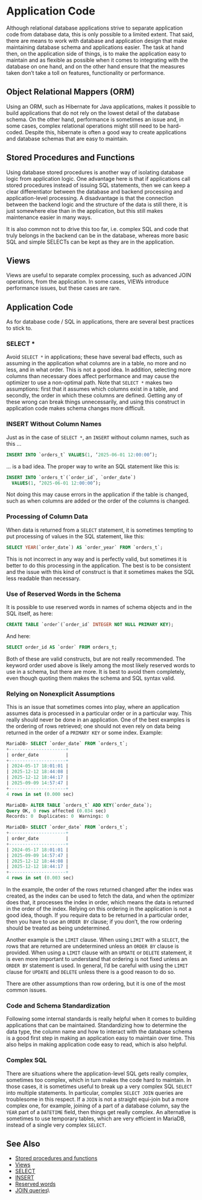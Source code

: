 # Application Code

Although relational database applications strive to separate application code from database data, this is only possible to a limited extent. That said, there are means to work with database and application design that make maintaining database schema and applications easier. The task at hand then, on the application side of things, is to make the application easy to maintain and as flexible as possible when it comes to integrating with the database on one hand, and on the other hand ensure that the measures taken don’t take a toll on features, functionality or performance.

## Object Relational Mappers (ORM)

Using an ORM, such as Hibernate for Java applications, makes it possible to build applications that do not rely on the lowest detail of the database schema. On the other hand, performance is sometimes an issue and, in some cases, complex relational operations might still need to be hard-coded. Despite this, hibernate is often a good way to create applications and database schemas that are easy to maintain.

## Stored Procedures and Functions

Using database stored procedures is another way of isolating database logic from application logic. One advantage here is that if applications call stored procedures instead of issuing SQL statements, then we can keep a clear differentiator between the database and backend processing and application-level processing. A disadvantage is that the connection between the backend logic and the structure of the data is still there, it is just somewhere else than in the application, but this still makes maintenance easier in many ways.

It is also common not to drive this too far, i.e. complex SQL and code that truly belongs in the backend can be in the database, whereas more basic SQL and simple SELECTs can be kept as they are in the application.

## Views

Views are useful to separate complex processing, such as advanced JOIN operations, from the application. In some cases, VIEWs introduce performance issues, but these cases are rare.

## Application Code

As for database code / SQL in applications, there are several best practices to stick to.

### SELECT \*

Avoid `SELECT *` in applications; these have several bad effects, such as assuming in the application what columns are in a table, no more and no less, and in what order. This is not a good idea. In addition, selecting more columns than necessary does affect performance and may cause the optimizer to use a non-optimal path. Note that `SELECT *` makes two assumptions: first that it assumes which columns exist in a table, and secondly, the order in which these columns are defined. Getting any of these wrong can break things unnecessarily, and using this construct in application code makes schema changes more difficult.

### INSERT Without Column Names

Just as in the case of `SELECT *`, an `INSERT` without column names, such as this ...

```sql
INSERT INTO `orders_t` VALUES(1, ‘2025-06-01 12:00:00’);
```

... is a bad idea. The proper way to write an SQL statement like this is:

```sql
INSERT INTO `orders_t`(`order_id`, `order_date`)
  VALUES(1, ‘2025-06-01 12:00:00’);
```

Not doing this may cause errors in the application if the table is changed, such as when columns are added or the order of the columns is changed.

### Processing of Column Data

When data is returned from a `SELECT` statement, it is sometimes tempting to put processing of values in the SQL statement, like this:

```sql
SELECT YEAR(`order_date`) AS `order_year` FROM `orders_t`;
```

This is not incorrect in any way and is perfectly valid, but sometimes it is better to do this processing in the application. The best is to be consistent and the issue with this kind of construct is that it sometimes makes the SQL less readable than necessary.

### Use of Reserved Words in the Schema

It is possible to use reserved words in names of schema objects and in the SQL itself, as here:

```sql
CREATE TABLE `order`(`order_id` INTEGER NOT NULL PRIMARY KEY);
```

And here:

```sql
SELECT order_id AS `order` FROM orders_t;
```

Both of these are valid constructs, but are not really recommended. The keyword order used above is likely among the most likely reserved words to use in a schema, but there are more. It is best to avoid them completely, even though quoting them makes the schema and SQL syntax valid.

### Relying on Nonexplicit Assumptions

This is an issue that sometimes comes into play, where an application assumes data is processed in a particular order or in a particular way. This really should never be done in an application. One of the best examples is the ordering of rows retrieved; one should not even rely on data being returned in the order of a `PRIMARY KEY` or some index. Example:

```sql
MariaDB> SELECT `order_date` FROM `orders_t`;
+---------------------+
| order_date          |
+---------------------+
| 2024-05-17 18:01:01 |
| 2025-12-12 18:44:08 |
| 2025-12-12 18:44:17 |
| 2025-09-09 14:57:47 |
+---------------------+
4 rows in set (0.000 sec)

MariaDB> ALTER TABLE `orders_t` ADD KEY(`order_date`);
Query OK, 0 rows affected (0.034 sec)
Records: 0  Duplicates: 0  Warnings: 0

MariaDB> SELECT `order_date` FROM `orders_t`;
+---------------------+
| order_date          |
+---------------------+
| 2024-05-17 18:01:01 |
| 2025-09-09 14:57:47 |
| 2025-12-12 18:44:08 |
| 2025-12-12 18:44:17 |
+---------------------+
4 rows in set (0.003 sec)
```

In the example, the order of the rows returned changed after the index was created, as the index can be used to fetch the data, and when the optimizer does that, it processes the index in order, which means the data is returned in the order of the index. Relying on this ordering in the application is not a good idea, though. If you require data to be returned in a particular order, then you have to use an `ORDER BY` clause; if you don’t, the row ordering should be treated as being undetermined.

Another example is the `LIMIT` clause. When using `LIMIT` with a `SELECT`, the rows that are returned are undetermined unless an `ORDER BY` clause is provided. When using a `LIMIT` clause with an `UPDATE` or `DELETE` statement, it is even more important to understand that ordering is not fixed unless an `ORDER BY` statement is used. In general, I’d be careful with using the `LIMIT` clause for `UPDATE` and `DELETE` unless there is a good reason to do so.

There are other assumptions than row ordering, but it is one of the most common issues.

### Code and Schema Standardization

Following some internal standards is really helpful when it comes to building applications that can be maintained. Standardizing how to determine the data type, the column name and how to interact with the database schema is a good first step in making an application easy to maintain over time. This also helps in making application code easy to read, which is also helpful.

### Complex SQL

There are situations where the application-level SQL gets really complex, sometimes too complex, which in turn makes the code hard to maintain. In those cases, it is sometimes useful to break up a very complex SQL `SELECT` into multiple statements. In particular, complex `SELECT JOIN` queries are troublesome in this respect. If a `JOIN` is not a straight equi-join but a more complex one, for example, joining of a part of a database column, say the `YEAR` part of a `DATETIME` field, then things get really complex. An alternative is sometimes to use temporary tables, which are very efficient in MariaDB, instead of a single very complex `SELECT`.

## See Also

* [Stored procedures and functions](../../server-usage/stored-routines/stored-procedures/)
* [Views](../../server-usage/views/)
* [SELECT](../../reference/sql-statements/data-manipulation/selecting-data/select.md)
* [INSERT](../../reference/sql-statements/data-manipulation/inserting-loading-data/insert.md)
* [Reserved words](../../reference/sql-structure/sql-language-structure/reserved-words.md)
* [JOIN queries](../../reference/sql-statements/data-manipulation/selecting-data/joins-subqueries/joins/)\
